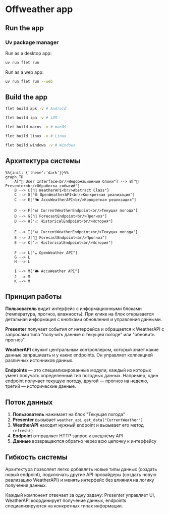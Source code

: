 # Offweather app

## Run the app

### Uv package manager

Run as a desktop app:

```bash
uv run flet run
```

Run as a web app:

```bash
uv run flet run --web
```


## Build the app

```bash
flet build apk -v # Android

flet build ipa -v # iOS

flet build macos -v # macOS

flet build linux -v # Linux

flet build windows -v # Windows
```

## Архитектура системы

```mermaid
%%{init: {'theme':'dark'}}%%
graph TD
    A["👤 User Interface<br/>Информационные блоки"] --> B["🎯 Presenter<br/>Обработка событий"]
    B --> C{"🔧 WeatherAPI<br/>Abstract Class"}
    C --> D["🌐 OpenWeatherAPI<br/>Конкретная реализация"]
    C --> E["🌤️ AccuWeatherAPI<br/>Конкретная реализация"]

    D --> F["📊 CurrentWeatherEndpoint<br/>Текущая погода"]
    D --> G["🔮 ForecastEndpoint<br/>Прогноз"]
    D --> H["📈 HistoricalEndpoint<br/>История"]

    E --> I["📊 CurrentWeatherEndpoint<br/>Текущая погода"]
    E --> J["🔮 ForecastEndpoint<br/>Прогноз"]
    E --> K["📈 HistoricalEndpoint<br/>История"]

    F --> L["☁️ OpenWeather API"]
    G --> L
    H --> L

    I --> M["🌦️ AccuWeather API"]
    J --> M
    K --> M
```

## Принцип работы

**Пользователь** видит интерфейс с информационными блоками (температура, прогноз, влажность). При клике на блок открывается детальная информация с кнопками обновления и управления данными.

**Presenter** получает события от интерфейса и обращается к WeatherAPI с запросами типа "получить данные о текущей погоде" или "обновить прогноз".

**WeatherAPI** служит центральным контроллером, который знает какие данные запрашивать и у каких endpoints. Он управляет коллекцией различных источников данных.

**Endpoints** — это специализированные модули, каждый из которых умеет получать определенный тип погодных данных. Например, один endpoint получает текущую погоду, другой — прогноз на неделю, третий — исторические данные.

## Поток данных

1. **Пользователь** нажимает на блок "Текущая погода"
2. **Presenter** вызывает `weather_api.get_data("CurrentWeather")`
3. **WeatherAPI** находит нужный endpoint и вызывает его метод `refresh()`
4. **Endpoint** отправляет HTTP запрос к внешнему API
5. **Данные** возвращаются обратно через всю цепочку к интерфейсу

## Гибкость системы

Архитектура позволяет легко добавлять новые типы данных (создать новый endpoint), подключать другие API провайдеры (создать новую реализацию WeatherAPI) и менять интерфейс без влияния на логику получения данных.

Каждый компонент отвечает за одну задачу: Presenter управляет UI, WeatherAPI координирует получение данных, endpoints специализируются на конкретных типах информации.
